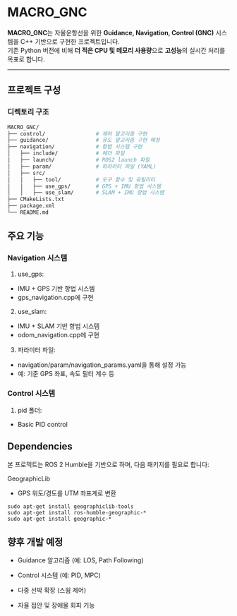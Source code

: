 # MACRO_GNC

**MACRO_GNC**는 자율운항선을 위한 **Guidance, Navigation, Control (GNC)** 시스템을 C++ 기반으로 구현한 프로젝트입니다.  
기존 Python 버전에 비해 **더 적은 CPU 및 메모리 사용량**으로 **고성능**의 실시간 처리를 목표로 합니다.

---

## 프로젝트 구성

### 디렉토리 구조

```bash
MACRO_GNC/
├── control/                # 제어 알고리즘 구현
├── guidance/               # 유도 알고리즘 구현 예정
├── navigation/             # 항법 시스템 구현
│   ├── include/            # 헤더 파일
│   ├── launch/             # ROS2 launch 파일
│   ├── param/              # 파라미터 파일 (YAML)
│   ├── src/
│   │   ├── tool/           # 도구 함수 및 유틸리티
│   │   ├── use_gps/        # GPS + IMU 항법 시스템
│   │   ├── use_slam/       # SLAM + IMU 항법 시스템
├── CMakeLists.txt
├── package.xml
└── README.md
```

## 주요 기능

### Navigation 시스템
1. use_gps:
- IMU + GPS 기반 항법 시스템
- gps_navigation.cpp에 구현

2. use_slam:
- IMU + SLAM 기반 항법 시스템
- odom_navigation.cpp에 구현

3. 파라미터 파일:
- navigation/param/navigation_params.yaml을 통해 설정 가능
- 예: 기준 GPS 좌표, 속도 필터 계수 등

### Control 시스템

1. pid 폴더:
- Basic PID control


## Dependencies
본 프로젝트는 ROS 2 Humble을 기반으로 하며, 다음 패키지를 필요로 합니다:

GeographicLib
- GPS 위도/경도를 UTM 좌표계로 변환

```
sudo apt-get install geographiclib-tools
sudo apt-get install ros-humble-geographic-*
sudo apt-get install geographic-*
```

## 향후 개발 예정
 - Guidance 알고리즘 (예: LOS, Path Following)

 - Control 시스템 (예: PID, MPC)

 - 다중 선박 확장 (스웜 제어)

 - 자율 접안 및 장애물 회피 기능


